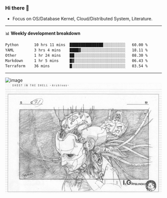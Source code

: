 ### Hi there 👋
<!-- * Daily Meditation via Leetcode/Competitive-Programming. -->
* Focus on OS/Database Kernel, Cloud/Distributed System, Literature.

-------

📊 **Weekly development breakdown**
<!--START_SECTION:waka-->

```txt
Python       10 hrs 11 mins  ███████████████░░░░░░░░░░   60.00 %
YAML         3 hrs 4 mins    ████▓░░░░░░░░░░░░░░░░░░░░   18.11 %
Other        1 hr 24 mins    ██░░░░░░░░░░░░░░░░░░░░░░░   08.30 %
Markdown     1 hr 5 mins     █▓░░░░░░░░░░░░░░░░░░░░░░░   06.43 %
Terraform    36 mins         █░░░░░░░░░░░░░░░░░░░░░░░░   03.54 %
```

<!--END_SECTION:waka-->

-------

<!-- [![Leetcode Stats](https://leetcard.jacoblin.cool/hzhang413?font=Fira+Mono)](https://leetcode.com/fxrc) -->
![image](./cyberpunk-ghost-in-the-shell.gif)
![image](./gis-archive.png)
